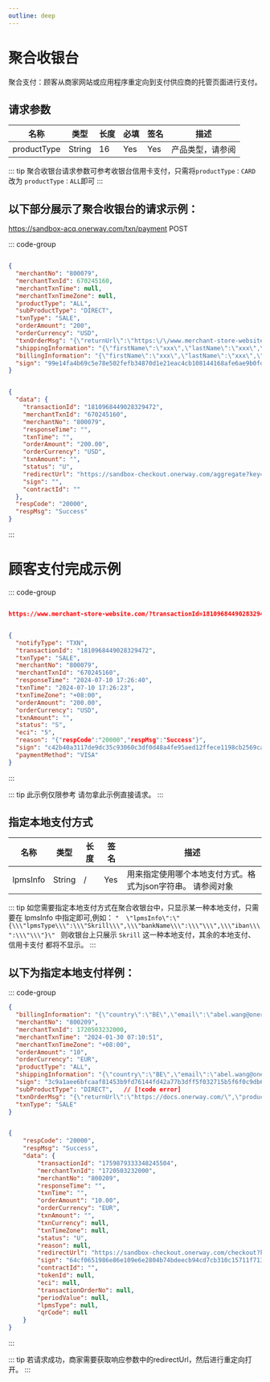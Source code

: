 ```yaml
---
outline: deep
---
```

<script setup>
 
import {reactive, ref, watch, onMounted, unref } from 'vue'; 
import {requestGen, secret} from "./util/utils";
import {ProductTypeEnum as ProductTypeEnumTable, SubProductTypeEnum as SubProductTypeEnumTable,TxnTypeEnum as TxnTypeEnumTable,SubProductTypeEnum,} from "./util/constants";
import CMExample from './components/CMExample.vue';
import CMNote from './components/CMNote.vue';
import CustomPopover from './components/element-ui/CustomPopover.vue'; 
import CustomTable from "./components/element-ui/CustomTable.vue";
import {TopRight, View} from "@element-plus/icons-vue";
import { ClickOutside as vClickOutside } from 'element-plus';


</script>

# 聚合收银台

聚合支付：顾客从商家网站或应用程序重定向到支付供应商的托管页面进行支付。




## 请求参数

 <div class="custom-table bordered-table">


| 名称          | 类型     | 长度 | 必填  | 签名  | 描述                       |
|-------------|--------|----|-----|-----|--------------------------|
| productType | String | 16 | Yes | Yes | 产品类型，请参阅   <CustomPopover title="MpiInfo" width="auto" reference="SubProductTypeEnum" link="/apis/enums.html#producttypeenum" > <CustomTable :data="SubProductTypeEnum.data" :columns="SubProductTypeEnum.columns"></CustomTable> </CustomPopover> |


</div>

  

<div class="alertbox4">

::: tip  聚合收银台请求参数可参考收银台信用卡支付，只需将`productType：CARD` 改为 `productType：ALL`即可
:::

</div>





## 以下部分展示了聚合收银台的请求示例：


https://sandbox-acq.onerway.com/txn/payment <Badge type="tip">POST</Badge>



::: code-group

```json [请求参数]

{
  "merchantNo": "800079",
  "merchantTxnId": 670245160,
  "merchantTxnTime": null,
  "merchantTxnTimeZone": null,
  "productType": "ALL",
  "subProductType": "DIRECT",
  "txnType": "SALE",
  "orderAmount": "200",
  "orderCurrency": "USD",
  "txnOrderMsg": "{\"returnUrl\":\"https:\/\/www.merchant-store-website.com\/\",\"notifyUrl\":\"https:\/\/www.merchant-store-notify.com\/\",\"products\":\"[{\\\"name\\\":\\\"Pro1\\\",\\\"price\\\":\\\"50.00\\\",\\\"num\\\":\\\"2\\\",\\\"currency\\\":\\\"USD\\\"},{\\\"name\\\":\\\"Pro2\\\",\\\"price\\\":\\\"100\\\",\\\"num\\\":\\\"1\\\",\\\"currency\\\":\\\"USD\\\"},{\\\"name\\\":\\\"shipping fee\\\",\\\"price\\\":\\\"10\\\",\\\"num\\\":\\\"1\\\",\\\"currency\\\":\\\"USD\\\",\\\"type\\\":\\\"shipping_fee\\\"},{\\\"name\\\":\\\"discount\\\",\\\"price\\\":\\\"-10\\\",\\\"num\\\":\\\"1\\\",\\\"currency\\\":\\\"USD\\\",\\\"type\\\":\\\"discount\\\"}]\",\"transactionIp\":\"127.0.0.1\",\"appId\":1673591020057956352}",
  "shippingInformation": "{\"firstName\":\"xxx\",\"lastName\":\"xxx\",\"phone\":\"13976448789\",\"email\":\"taoyun15@gmail.com\",\"postalCode\":\"35802\",\"address\":\"test\",\"country\":\"US\",\"province\":\"AS\",\"city\":\"city\",\"street\":\"Amsterdam Ave\",\"number\":10,\"identityNumber\":\"717.628.937-97\"}",
  "billingInformation": "{\"firstName\":\"xxx\",\"lastName\":\"xxx\",\"phone\":\"13976448789\",\"email\":\"taoyun15@gmail.com\",\"postalCode\":\"35802\",\"address\":\"test\",\"country\":\"US\",\"province\":\"AS\",\"city\":\"city\",\"street\":\"Amsterdam Ave\",\"number\":10,\"identityNumber\":\"717.628.937-97\"}",
  "sign": "99e14fa4b69c5e78e502fefb34870d1e21eac4cb108144168afe6ae9b0fdf619"
}

```

```json [响应参数]

{
  "data": {
    "transactionId": "1810968449028329472",
    "merchantTxnId": "670245160",
    "merchantNo": "800079",
    "responseTime": "",
    "txnTime": "",
    "orderAmount": "200.00",
    "orderCurrency": "USD",
    "txnAmount": "",
    "status": "U",
    "redirectUrl": "https://sandbox-checkout.onerway.com/aggregate?key=f79a2b0782294ed7a445c792444f99dd",
    "sign": "",
    "contractId": ""
  },
  "respCode": "20000",
  "respMsg": "Success"
}

```
:::

# 顾客支付完成示例


::: code-group

```json [同步返回（returnurl）]

https://www.merchant-store-website.com/?transactionId=1810968449028329472&merchantTxnId=670245160&merchantNo=800079&responseTime=2024-07-10%2017:26:40&txnTime=2024-07-10%2017:26:23&txnTimeZone=+08:00&orderAmount=200.00&orderCurrency=USD&txnAmount=200.00&txnCurrency=USD&status=S&reason=Payment%20successful&eci=5

```

```json [异步通知（notifyurl）]

{
  "notifyType": "TXN",
  "transactionId": "1810968449028329472",
  "txnType": "SALE",
  "merchantNo": "800079",
  "merchantTxnId": "670245160",
  "responseTime": "2024-07-10 17:26:40",
  "txnTime": "2024-07-10 17:26:23",
  "txnTimeZone": "+08:00",
  "orderAmount": "200.00",
  "orderCurrency": "USD",
  "txnAmount": "",
  "status": "S",
  "eci": "5",
  "reason": "{"respCode":"20000","respMsg":"Success"}",
  "sign": "c42b40a3117de9dc35c93060c3df0d48a4fe95aed12ffece1198cb2569ca04d6",
  "paymentMethod": "VISA"
}

```
:::

<div class="alertbox4">

::: tip 此示例仅限参考 请勿拿此示例直接请求。
:::

</div>


## 指定本地支付方式

 <div class="custom-table bordered-table">


| 名称          | 类型     | 长度 | 签名  | 描述                                                                                                                                                                  |
|-------------|--------|----|-----|---------------------------------------------------------------------------------------------------------------------------------------------------------------------|
| lpmsInfo | String | /  | Yes | 用来指定使用哪个本地支付方式。格式为json字符串。 请参阅对象   <CustomPopover title="LpmsTypeEnum" width="auto" reference="LpmsTypeEnum" link="/apis/enums.html#lpmstypeenum" ></CustomPopover> |


</div>


<div class="alertbox2">

::: tip 如您需要指定本地支付方式在聚合收银台中，只显示某一种本地支付，只需要在 lpmsInfo 中指定即可,例如：  `"  \"lpmsInfo\":\"{\\\"lpmsType\\\":\\\"Skrill\\\",\\\"bankName\\\":\\\"\\\",\\\"iban\\\":\\\"\\\"}\" `  则收银台上只展示 ` Skrill ` 这一种本地支付，其余的本地支付、信用卡支付 都将不显示。 
:::

</div>



## 以下为指定本地支付样例：


::: code-group

```json [请求参数]
{
  "billingInformation": "{\"country\":\"BE\",\"email\":\"abel.wang@onerway.com\",\"firstName\":\"CL\",\"lastName\":\"BRW2\",\"phone\":\"17700492982\",\"address\":\"Apt. 870\",\"city\":\"Hayward\",\"postalCode\":\"66977\",\"identityNumber\":\"12345678\"}",
  "merchantNo": "800209",
  "merchantTxnId": 1720503232000,
  "merchantTxnTime": "2024-01-30 07:10:51",
  "merchantTxnTimeZone": "+08:00",
  "orderAmount": "10",
  "orderCurrency": "EUR",
  "productType": "ALL",
  "shippingInformation": "{\"country\":\"BE\",\"email\":\"abel.wang@onerway.com\",\"firstName\":\"CL\",\"lastName\":\"BRW2\",\"phone\":\"17700492982\",\"address\":\"Apt. 870\",\"city\":\"Hayward\",\"postalCode\":\"66977\",\"identityNumber\":\"12345678\"}",
  "sign": "3c9a1aee6bfcaaf81453b9fd76144fd42a77b3dff5f032715b5f6f0c9db60678",   // [!code error]
  "subProductType": "DIRECT",   // [!code error]
  "txnOrderMsg": "{\"returnUrl\":\"https://docs.onerway.com/\",\"products\":\"[{\\\"price\\\":\\\"110.00\\\",\\\"num\\\":\\\"1\\\",\\\"name\\\":\\\"iphone11\\\",\\\"currency\\\":\\\"CNY\\\"}]\",\"transactionIp\":\"127.0.0.1\",\"appId\":\"1739545982264549376\",\"javaEnabled\":false,\"colorDepth\":\"24\",\"screenHeight\":\"1080\",\"screenWidth\":\"1920\",\"timeZoneOffset\":\"-480\",\"accept\":\"text/html,application/xhtml+xml,application/xml;q=0.9,image/avif,image/webp,image/apng,*/*;q=0.8,application/signed-exchange;v=b3;q=0.9\",\"userAgent\":\"Mozilla/5.0 (Windows NT 10.0; Win64; x64) AppleWebKit/537.36 (KHTML, like Gecko) Chrome/91.0.4472.124 Safari/537.36\",\"contentLength\":\"340\",\"language\":\"zh-CN\"}",
  "txnType": "SALE"
}

```

```json [响应参数]

{
    "respCode": "20000",
    "respMsg": "Success",
    "data": {
        "transactionId": "1759879333348245504",
        "merchantTxnId": "1720503232000",
        "merchantNo": "800209",
        "responseTime": "",
        "txnTime": "",
        "orderAmount": "10.00",
        "orderCurrency": "EUR",
        "txnAmount": "",
        "txnCurrency": null,
        "txnTimeZone": null,
        "status": "U",
        "reason": null,
        "redirectUrl": "https://sandbox-checkout.onerway.com/checkout?key=19d6513ee000463783532f576c10dbcb",  // [!code error]
        "sign": "64cf0651986e86e109e6e2804b74bdeecb94cd7cb310c15711f7138867b0cac7",
        "contractId": "",
        "tokenId": null,
        "eci": null,
        "transactionOrderNo": null,
        "periodValue": null,
        "lpmsType": null,
        "qrCode": null
    }
}

```
:::

<div class="alertbox4">

::: tip 若请求成功，商家需要获取响应参数中的redirectUrl，然后进行重定向打开。
:::

</div>